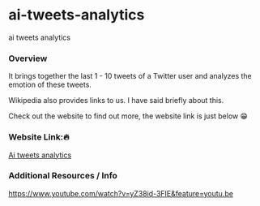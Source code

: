# ai-tweets-analytics
ai tweets analytics

### Overview

It brings together the last 1 - 10 tweets of a Twitter user and analyzes the emotion of these tweets.

Wikipedia also provides links to us.
I have said briefly about this.

Check out the website to find out more, the website link is just below 😁

### Website  Link:🔥

[Ai tweets analytics](https://aitweets.azurewebsites.net)

### Additional Resources / Info

https://www.youtube.com/watch?v=yZ38id-3FIE&feature=youtu.be
